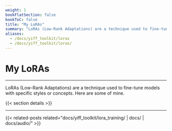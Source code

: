 ```yaml
---
weight: 1
bookFlatSection: false
bookToC: false
title: "My LoRAs"
summary: "LoRAs (Low-Rank Adaptations) are a technique used to fine-tune models with specific styles or concepts. Here are some of mine."
aliases:
  - /docs/yiff_toolkit/loras
  - /docs/yiff_toolkit/loras/
---
```


<!--markdownlint-disable MD025 -->

# My LoRAs

---

LoRAs (Low-Rank Adaptations) are a technique used to fine-tune models with specific styles or concepts. Here are some of mine.

{{< section details >}}

---

{{< related-posts related="docs/yiff_toolkit/lora_training/ | docs/ | docs/audio/" >}}
